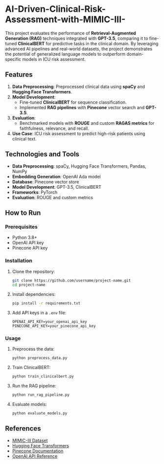 # AI-Driven-Clinical-Risk-Assessment-with-MIMIC-III-


This project evaluates the performance of **Retrieval-Augmented Generation (RAG)** techniques integrated with **GPT-3.5**, comparing it to fine-tuned **ClinicalBERT** for predictive tasks in the clinical domain. By leveraging advanced AI pipelines and real-world datasets, the project demonstrates the potential of generalized language models to outperform domain-specific models in ICU risk assessment.

## Features

1. **Data Preprocessing**: Preprocessed clinical data using **spaCy** and **Hugging Face Transformers**.
2. **Model Development**:
   - Fine-tuned **ClinicalBERT** for sequence classification.
   - Implemented **RAG pipelines** with **Pinecone** vector search and **GPT-3.5**.
3. **Evaluation**:
   - Benchmarked models with **ROUGE** and custom **RAGAS metrics** for faithfulness, relevance, and recall.
4. **Use Case**: ICU risk assessment to predict high-risk patients using clinical text.

## Technologies and Tools

- **Data Preprocessing**: spaCy, Hugging Face Transformers, Pandas, NumPy
- **Embedding Generation**: OpenAI Ada model
- **Database**: Pinecone vector store
- **Model Development**: GPT-3.5, ClinicalBERT
- **Frameworks**: PyTorch
- **Evaluation**: ROUGE and custom metrics

## How to Run

### Prerequisites
- Python 3.8+
- OpenAI API key
- Pinecone API key

### Installation
1. Clone the repository:
   ```bash
   git clone https://github.com/username/project-name.git
   cd project-name
   ```
2. Install dependencies:
   ```bash
   pip install -r requirements.txt
   ```
3. Add API keys in a `.env` file:
   ```
   OPENAI_API_KEY=your_openai_api_key
   PINECONE_API_KEY=your_pinecone_api_key
   ```

### Usage
1. Preprocess the data:
   ```bash
   python preprocess_data.py
   ```
2. Train ClinicalBERT:
   ```bash
   python train_clinicalbert.py
   ```
3. Run the RAG pipeline:
   ```bash
   python run_rag_pipeline.py
   ```
4. Evaluate models:
   ```bash
   python evaluate_models.py
   ```

## References

- [MIMIC-III Dataset](https://physionet.org/content/mimiciii/1.4/)
- [Hugging Face Transformers](https://huggingface.co/docs/transformers/)
- [Pinecone Documentation](https://docs.pinecone.io/)
- [OpenAI API Reference](https://platform.openai.com/docs/api-reference)

